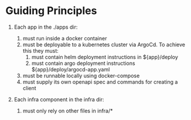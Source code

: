# Guiding Principles

1. Each app in the ./apps dir:
    1. must run inside a docker container
    2. must be deployable to a kubernetes cluster via ArgoCd. To achieve this they must:
       1. must contain helm deployment instructions in ${app}/deploy
       2. must contain argo deployment instructions ${app}/deploy/argocd-app.yaml
    3. must be runnable locally using docker-compose
    4. must supply its own openapi spec and commands for creating a client

2. Each infra component in the infra dir:
    1. must only rely on other files in infra/*
